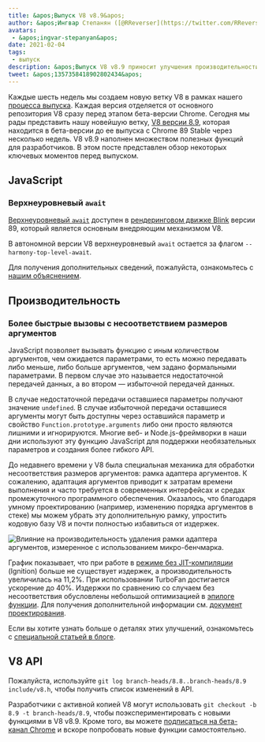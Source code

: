 ```yaml
---
title: &apos;Выпуск V8 v8.9&apos;
author: &apos;Ингвар Степанян ([@RReverser](https://twitter.com/RReverser)), ожидает звонка&apos;
avatars:
 - &apos;ingvar-stepanyan&apos;
date: 2021-02-04
tags:
 - выпуск
description: &apos;Выпуск V8 v8.9 приносит улучшения производительности вызовов с несоответствием размеров аргументов.&apos;
tweet: &apos;1357358418902802434&apos;
---
```

Каждые шесть недель мы создаем новую ветку V8 в рамках нашего [процесса выпуска](https://v8.dev/docs/release-process). Каждая версия отделяется от основного репозитория V8 сразу перед этапом бета-версии Chrome. Сегодня мы рады представить нашу новейшую ветку, [V8 версии 8.9](https://chromium.googlesource.com/v8/v8.git/+log/branch-heads/8.9), которая находится в бета-версии до ее выпуска с Chrome 89 Stable через несколько недель. V8 v8.9 наполнен множеством полезных функций для разработчиков. В этом посте представлен обзор некоторых ключевых моментов перед выпуском.

<!--truncate-->
## JavaScript

### Верхнеуровневый `await`

[Верхнеуровневый `await`](https://v8.dev/features/top-level-await) доступен в [рендеринговом движке Blink](https://www.chromium.org/blink) версии 89, который является основным внедряющим механизмом V8.

В автономной версии V8 верхнеуровневый `await` остается за флагом `--harmony-top-level-await`.

Для получения дополнительных сведений, пожалуйста, ознакомьтесь с [нашим объяснением](https://v8.dev/features/top-level-await).

## Производительность

### Более быстрые вызовы с несоответствием размеров аргументов

JavaScript позволяет вызывать функцию с иным количеством аргументов, чем ожидается параметрами, то есть можно передавать либо меньше, либо больше аргументов, чем задано формальными параметрами. В первом случае это называется недостаточной передачей данных, а во втором — избыточной передачей данных.

В случае недостаточной передачи оставшиеся параметры получают значение `undefined`. В случае избыточной передачи оставшиеся аргументы могут быть доступны через оставшийся параметр и свойство `Function.prototype.arguments` либо они просто являются лишними и игнорируются. Многие веб- и Node.js-фреймворки в наши дни используют эту функцию JavaScript для поддержки необязательных параметров и создания более гибкого API.

До недавнего времени у V8 была специальная механика для обработки несоответствия размеров аргументов: рамка адаптера аргументов. К сожалению, адаптация аргументов приводит к затратам времени выполнения и часто требуется в современных интерфейсах и средах промежуточного программного обеспечения. Оказалось, что благодаря умному проектированию (например, изменению порядка аргументов в стеке) мы можем убрать эту дополнительную рамку, упростить кодовую базу V8 и почти полностью избавиться от издержек.

![Влияние на производительность удаления рамки адаптера аргументов, измеренное с использованием микро-бенчмарка.](/_img/v8-release-89/perf.svg)

График показывает, что при работе в [режиме без JIT-компиляции](https://v8.dev/blog/jitless) (Ignition) больше не существует издержек, а производительность увеличилась на 11,2%. При использовании TurboFan достигается ускорение до 40%. Издержки по сравнению со случаем без несоответствия обусловлены небольшой оптимизацией в [эпилоге функции](https://source.chromium.org/chromium/chromium/src/+/master:v8/src/compiler/backend/x64/code-generator-x64.cc;l=4905;drc=5056f555010448570f7722708aafa4e55e1ad052). Для получения дополнительной информации см. [документ проектирования](https://docs.google.com/document/d/15SQV4xOhD3K0omGJKM-Nn8QEaskH7Ir1VYJb9_5SjuM/edit).

Если вы хотите узнать больше о деталях этих улучшений, ознакомьтесь с [специальной статьей в блоге](https://v8.dev/blog/adaptor-frame).

## V8 API

Пожалуйста, используйте `git log branch-heads/8.8..branch-heads/8.9 include/v8.h`, чтобы получить список изменений в API.

Разработчики с активной копией V8 могут использовать `git checkout -b 8.9 -t branch-heads/8.9`, чтобы поэкспериментировать с новыми функциями в V8 v8.9. Кроме того, вы можете [подписаться на бета-канал Chrome](https://www.google.com/chrome/browser/beta.html) и вскоре попробовать новые функции самостоятельно.
